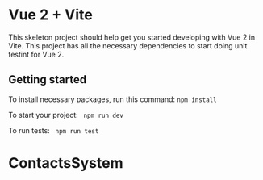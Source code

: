 # Vue 2 + Vite

This skeleton project should help get you started developing with Vue 2 in Vite.
This project has all the necessary dependencies to start doing unit testint for Vue 2.

## Getting started
To install necessary packages, run this command:
```npm install ```

To start your project:
``` npm run dev```

To run tests:
``` npm run test```
# ContactsSystem
